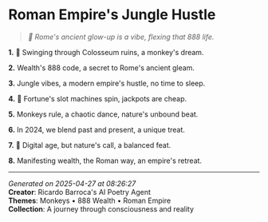 # Roman Empire's Jungle Hustle

> *🐒 Rome's ancient glow-up is a vibe, flexing that 888 life.*

**1.** 🐒 Swinging through Colosseum ruins, a monkey's dream.


**2.** Wealth's 888 code, a secret to Rome's ancient gleam.


**3.** Jungle vibes, a modern empire's hustle, no time to sleep.


**4.** 🎰 Fortune's slot machines spin, jackpots are cheap.


**5.** Monkeys rule, a chaotic dance, nature's unbound beat.


**6.** In 2024, we blend past and present, a unique treat.


**7.** 🌴 Digital age, but nature's call, a balanced feat.


**8.** Manifesting wealth, the Roman way, an empire's retreat.



---

*Generated on 2025-04-27 at 08:26:27*  
**Creator**: Ricardo Barroca's AI Poetry Agent  
**Themes**: Monkeys • 888 Wealth • Roman Empire  
**Collection**: A journey through consciousness and reality